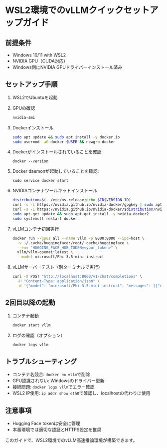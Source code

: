 # WSL2環境でのvLLMクイックセットアップガイド

## 前提条件
- Windows 10/11 with WSL2
- NVIDIA GPU（CUDA対応）
- Windows側にNVIDIA GPUドライバーインストール済み
 

## セットアップ手順

1. WSL2でUbuntuを起動

2. GPUの確認
   ```bash
   nvidia-smi
   ```

3. Dockerインストール
   ```bash
   sudo apt update && sudo apt install -y docker.io
   sudo usermod -aG docker $USER && newgrp docker
   ```
1. Dockerがインストールされていることを確認:
   ```
   docker --version
   ```
2. Docker daemonが起動していることを確認:
   ```
   sudo service docker start
   ```
4. NVIDIAコンテナツールキットインストール
   ```bash
   distribution=$(. /etc/os-release;echo $ID$VERSION_ID)
   curl -s -L https://nvidia.github.io/nvidia-docker/gpgkey | sudo apt-key add -
   curl -s -L https://nvidia.github.io/nvidia-docker/$distribution/nvidia-docker.list | sudo tee /etc/apt/sources.list.d/nvidia-docker.list
   sudo apt-get update && sudo apt-get install -y nvidia-docker2
   sudo systemctl restart docker
   ```

5. vLLMコンテナ初回実行
   ```bash
   docker run --gpus all --name vllm -p 8000:8000 --ipc=host \
     -v ~/.cache/huggingface:/root/.cache/huggingface \
     --env "HUGGING_FACE_HUB_TOKEN=<your_token>" \
     vllm/vllm-openai:latest \
     --model microsoft/Phi-3.5-mini-instruct
   ```

6. vLLMサーバーテスト（別ターミナルで実行）
   ```bash
   curl -X POST "http://localhost:8000/v1/chat/completions" \
     -H "Content-Type: application/json" \
     -d '{"model": "microsoft/Phi-3.5-mini-instruct", "messages": [{"role": "user", "content": "Hello!"}]}'
   ```

## 2回目以降の起動

1. コンテナ起動
   ```bash
   docker start vllm
   ```

2. ログの確認（オプション）
   ```bash
   docker logs vllm
   ```

## トラブルシューティング
- コンテナ名競合: `docker rm vllm`で削除
- GPU認識されない: Windowsのドライバー更新
- 接続問題: `docker logs vllm`でエラー確認
- WSL2 IP使用: `ip addr show eth0`で確認し、localhostの代わりに使用

## 注意事項
- Hugging Face tokenは安全に管理
- 本番環境では適切な認証とHTTPS設定を推奨

このガイドで、WSL2環境でのvLLM高速推論環境が構築できます。
